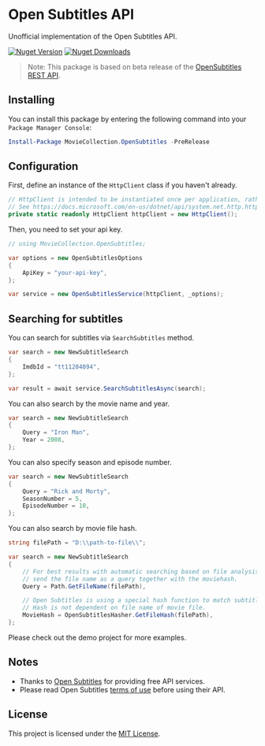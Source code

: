 ﻿# Open Subtitles API
Unofficial implementation of the Open Subtitles API.

[![Nuget Version][nuget-shield]][nuget]
[![Nuget Downloads][nuget-shield-dl]][nuget]

> Note: This package is based on beta release of the [OpenSubtitles REST API][opensub-docs].

## Installing
You can install this package by entering the following command into your `Package Manager Console`:
```powershell
Install-Package MovieCollection.OpenSubtitles -PreRelease
```

## Configuration
First, define an instance of the `HttpClient` class if you haven't already.
```csharp
// HttpClient is intended to be instantiated once per application, rather than per-use.
// See https://docs.microsoft.com/en-us/dotnet/api/system.net.http.httpclient
private static readonly HttpClient httpClient = new HttpClient();
```

Then, you need to set your api key.
```csharp
// using MovieCollection.OpenSubtitles;

var options = new OpenSubtitlesOptions
{
    ApiKey = "your-api-key",
};

var service = new OpenSubtitlesService(httpClient, _options);
```

## Searching for subtitles
You can search for subtitles via `SearchSubtitles` method.
```csharp
var search = new NewSubtitleSearch
{
    ImdbId = "tt11204094",
};

var result = await service.SearchSubtitlesAsync(search);
```

You can also search by the movie name and year.
```csharp
var search = new NewSubtitleSearch
{
    Query = "Iron Man",
    Year = 2008,
};
```

You can also specify season and episode number.
```csharp
var search = new NewSubtitleSearch
{
    Query = "Rick and Morty",
    SeasonNumber = 5,
    EpisodeNumber = 10,
};
```

You can also search by movie file hash.
```csharp
string filePath = "D:\\path-to-file\\";

var search = new NewSubtitleSearch
{
    // For best results with automatic searching based on file analysis,
    // send the file name as a query together with the moviehash.
    Query = Path.GetFileName(filePath),

    // Open Subtitles is using a special hash function to match subtitle files against movie files.
    // Hash is not dependent on file name of movie file.
    MovieHash = OpenSubtitlesHasher.GetFileHash(filePath),
};
```

Please check out the demo project for more examples.

## Notes
- Thanks to [Open Subtitles][opensub] for providing free API services. 
- Please read Open Subtitles [terms of use][opensub-terms] before using their API.

## License
This project is licensed under the [MIT License](LICENSE).

[nuget]: https://www.nuget.org/packages/MovieCollection.OpenSubtitles
[nuget-shield]: https://img.shields.io/nuget/v/MovieCollection.OpenSubtitles.svg?label=Release
[nuget-shield-dl]: https://img.shields.io/nuget/dt/MovieCollection.OpenSubtitles?label=Downloads&color=red

[opensub]: https://www.opensubtitles.com
[opensub-docs]: https://opensubtitles.stoplight.io
[opensub-terms]: https://www.opensubtitles.com/en/tos